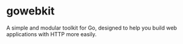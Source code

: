 # gowebkit
A simple and modular toolkit for Go, designed to help you build web applications with HTTP more easily.

